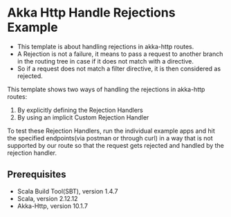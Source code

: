 # Akka Http Handle Rejections Example

- This template is about handling rejections in akka-http routes.
- A Rejection is not a failure, it means to pass a request to another branch in the routing tree in case if it does not match with a directive.
- So if a request does not match a filter directive, it is then considered as rejected.

This template shows two ways of handling the rejections in akka-http routes:
1. By explicitly defining the Rejection Handlers
2. By using an implicit Custom Rejection Handler

To test these Rejection Handlers, run the individual example apps and hit the specified endpoints(via postman or through curl) in a way that is not supported by our route so that the request gets rejected and handled by the rejection handler.

## Prerequisites

- Scala Build Tool(SBT), version 1.4.7
- Scala, version 2.12.12
- Akka-Http, version 10.1.7

